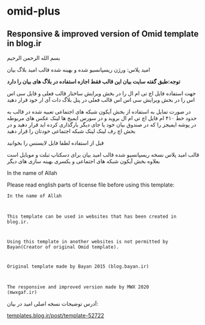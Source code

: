 # omid-plus

## Responsive &amp; improved version of Omid template in blog.ir

بسم الله الرحمن الرحیم

امید پلاس: ورژن ریسپانسیو شده و بهینه شده قالب امید بلاگ بیان

**توجه:طبق گفته سایت بیان این قالب فقط اجازه استفاده در بلاگ های بیان را دارد**

جهت استفاده فایل اچ تی ام ال را در بخش ویرایش ساختار قالب فعلی و فایل سی اس اس را در بخش ویرایش سی اس اس قالب فعلی در پنل بلاگ دات آی ار خود قرار دهید

در صورت تمایل به استفاده از بخش آیکون شبکه های اجتماعی تعبیه شده در قالب به حدود خط ۴۱۰ ام فایل اچ تی ام ال بروید و در سورس ایمیج ها لینک عکس های مربوطه در پوشه ایمیجز را که در صندوق بیان خود یا جای دیگر بارگذاری کرده اید قرار دهید و در بخش اچ رف لینک لینک شبکه اجتماعی خودتان را قرار دهید

قبل از استفاده لطفا فایل لایسنس را بخوانید

قالب امید پلاس نسخه ریسپانسیو شده قالب امید بیان برای دسکتاپ تبلت و موبایل است بعلاوه بخش آیکون شبکه های اجتماعی و یکسری بهینه سازی های دیگر

In the name of Allah

Please read english parts of license file before using this template:

<code>In the name of Allah

This template can be used in websites that has been created in blog.ir.

Using this template in another websites is not permitted by Bayan(Creator of original Omid template).

Original template made by Bayan 2015 (blog.bayan.ir)

The responsive and improved version made by MWX 2020 (mwxgaf.ir)</code>

آدرس توضیحات نسخه اصلی امید در بیان:

[templates.blog.ir/post/template-52722](http://templates.blog.ir/post/template-52722)